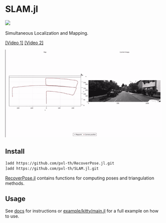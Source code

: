 # SLAM.jl

[![](https://img.shields.io/badge/docs-dev-blue.svg)](https://pxl-th.github.io/SLAM.jl/dev/)

Simultaneous Localization and Mapping.

[[Video 1]](https://youtu.be/XLFdwK0FIYI)
[[Video 2]](https://youtu.be/wmPZ63hQe7U)

![KITTY 05 sequence demo](res/kitty-05.gif)

## Install

```bash
]add https://github.com/pxl-th/RecoverPose.jl.git
]add https://github.com/pxl-th/SLAM.jl.git
```

[RecoverPose.jl](https://github.com/pxl-th/RecoverPose.jl) contains functions for computing poses and triangulation methods.

## Usage

See [docs](https://pxl-th.github.io/SLAM.jl/dev/) for instructions
or [example/kitty/main.jl](https://github.com/pxl-th/SLAM.jl/tree/master/example/kitty/main.jl)
for a full example on how to use.
